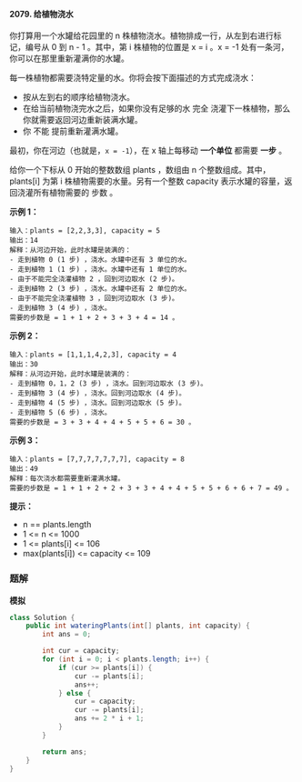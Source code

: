 #### 2079. 给植物浇水

你打算用一个水罐给花园里的 n 株植物浇水。植物排成一行，从左到右进行标记，编号从 0 到 n - 1 。其中，第 i 株植物的位置是 x = i 。x = -1 处有一条河，你可以在那里重新灌满你的水罐。

每一株植物都需要浇特定量的水。你将会按下面描述的方式完成浇水：

* 按从左到右的顺序给植物浇水。
* 在给当前植物浇完水之后，如果你没有足够的水 完全 浇灌下一株植物，那么你就需要返回河边重新装满水罐。
* 你 不能 提前重新灌满水罐。

最初，你在河边（也就是，`x = -1`），在 x 轴上每移动 **一个单位** 都需要 **一步** 。

给你一个下标从 0 开始的整数数组 plants ，数组由 n 个整数组成。其中，plants[i] 为第 i 株植物需要的水量。另有一个整数 capacity 表示水罐的容量，返回浇灌所有植物需要的 步数 。

**示例 1：**

```shell
输入：plants = [2,2,3,3], capacity = 5
输出：14
解释：从河边开始，此时水罐是装满的：
- 走到植物 0 (1 步) ，浇水。水罐中还有 3 单位的水。
- 走到植物 1 (1 步) ，浇水。水罐中还有 1 单位的水。
- 由于不能完全浇灌植物 2 ，回到河边取水 (2 步)。
- 走到植物 2 (3 步) ，浇水。水罐中还有 2 单位的水。
- 由于不能完全浇灌植物 3 ，回到河边取水 (3 步)。
- 走到植物 3 (4 步) ，浇水。
需要的步数是 = 1 + 1 + 2 + 3 + 3 + 4 = 14 。
```

**示例 2：**

```shell
输入：plants = [1,1,1,4,2,3], capacity = 4
输出：30
解释：从河边开始，此时水罐是装满的：
- 走到植物 0，1，2 (3 步) ，浇水。回到河边取水 (3 步)。
- 走到植物 3 (4 步) ，浇水。回到河边取水 (4 步)。
- 走到植物 4 (5 步) ，浇水。回到河边取水 (5 步)。
- 走到植物 5 (6 步) ，浇水。
需要的步数是 = 3 + 3 + 4 + 4 + 5 + 5 + 6 = 30 。
```

**示例 3：**

```shell
输入：plants = [7,7,7,7,7,7,7], capacity = 8
输出：49
解释：每次浇水都需要重新灌满水罐。
需要的步数是 = 1 + 1 + 2 + 2 + 3 + 3 + 4 + 4 + 5 + 5 + 6 + 6 + 7 = 49 。
```

**提示：**

* n == plants.length
* 1 <= n <= 1000
* 1 <= plants[i] <= 106
* max(plants[i]) <= capacity <= 109

### 题解 

**模拟**

```java
class Solution {
    public int wateringPlants(int[] plants, int capacity) {
        int ans = 0;

        int cur = capacity;
        for (int i = 0; i < plants.length; i++) {
            if (cur >= plants[i]) {
                cur -= plants[i];
                ans++;
            } else {
                cur = capacity;
                cur -= plants[i];
                ans += 2 * i + 1;
            }
        }

        return ans;
    }
}
```

